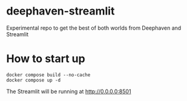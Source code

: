 # deephaven-streamlit
Experimental repo to get the best of both worlds from Deephaven and Streamlit

# How to start up
```commandline
docker compose build --no-cache
docker compose up -d 
```

The Streamlit will be running at http://0.0.0.0:8501
